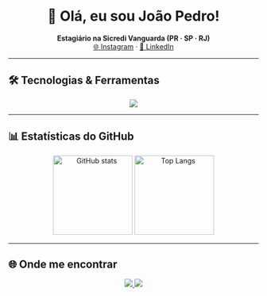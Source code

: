 <h1 align="center">👋 Olá, eu sou João Pedro!</h1>

<p align="center">
  <strong>Estagiário na Sicredi Vanguarda (PR · SP · RJ)</strong><br/>
  <a href="https://instagram.com/joaowrlld" target="_blank">🌐 Instagram</a> ·
  <a href="https://www.linkedin.com/in/joão-pedro-reis" target="_blank">💼 LinkedIn</a>
</p>

---

## 🛠️ Tecnologias & Ferramentas
<p align="center">
  <img src="https://skillicons.dev/icons?i=git,github,c,py,js,ts,nodejs,mysql,postgres,react,vscode" />
</p>

---

## 📊 Estatísticas do GitHub
<p align="center">
  <img src="https://github-readme-stats.vercel.app/api?username=joaowrlld&show_icons=true&theme=radical" alt="GitHub stats" height="160"/>
  <img src="https://github-readme-stats.vercel.app/api/top-langs/?username=joaowrlld&layout=compact&theme=radical" alt="Top Langs" height="160"/>
</p>

---

## 🌐 Onde me encontrar
<p align="center">
  <a href="https://instagram.com/joaowrlld" target="_blank">
    <img src="https://img.shields.io/badge/Instagram-%23E4405F.svg?&style=for-the-badge&logo=instagram&logoColor=white" />
  </a>
  <a href="https://www.linkedin.com/in/joão-pedro-reis" target="_blank">
    <img src="https://img.shields.io/badge/LinkedIn-%230A66C2.svg?&style=for-the-badge&logo=linkedin&logoColor=white" />
  </a>
</p>
